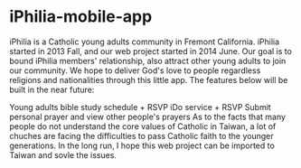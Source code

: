 iPhilia-mobile-app
==================
iPhilia is a Catholic young adults community in Fremont California. iPhilia started in 2013 Fall, and our web project started in 2014 June. Our goal is to bound iPhilia members' relationship, also attract other young adults to join our community. We hope to deliver God's love to people regardless religions and nationalities through this little app. The features below will be built in the near future:

Young adults bible study schedule + RSVP
iDo service + RSVP
Submit personal prayer and view other people's prayers
As to the facts that many people do not understand the core values of Catholic in Taiwan, a lot of chuches are facing the difficulties to pass Catholic faith to the younger generations. In the long run, I hope this web project can be imported to Taiwan and sovle the issues.
